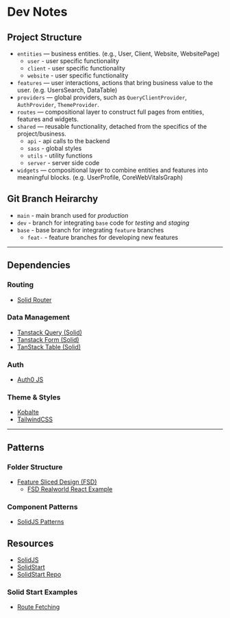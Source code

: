 # Dev Notes

## Project Structure

- `entities` — business entities. (e.g., User, Client, Website, WebsitePage)
  - `user` - user specific functionality
  - `client` - user specific functionality
  - `website` - user specific functionality
- `features` — user interactions, actions that bring business value to the user. (e.g. UsersSearch, DataTable)
- `providers` — global providers, such as `QueryClientProvider`, `AuthProvider`, `ThemeProvider`.
- `routes` — compositional layer to construct full pages from entities, features and widgets.
- `shared` — reusable functionality, detached from the specifics of the project/business.
  - `api` - api calls to the backend
  - `sass` - global styles
  - `utils` - utility functions
  - `server` - server side code
- `widgets` — compositional layer to combine entities and features into meaningful blocks. (e.g. UserProfile, CoreWebVitalsGraph)

## Git Branch Heirarchy

- `main` - main branch used for *production*
- `dev` - branch for integrating `base` code for *testing* and *staging*
- `base` - base branch for integrating `feature` branches
  - `feat-` - feature branches for developing new features

----

## Dependencies

### Routing

- [Solid Router](https://docs.solidjs.com/guides/how-to-guides/routing-in-solid/solid-router)

### Data Management

- [Tanstack Query (Solid)](https://tanstack.com/query/latest/docs/framework/solid/overview)
- [Tanstack Form (Solid)](https://tanstack.com/form/latest/docs/guides/basic-concepts)
- [TanStack Table (Solid)](https://tanstack.com/table/v8/docs/introduction)

### Auth

- [Auth0 JS](https://auth0.com/docs/libraries/auth0js)

### Theme & Styles

- [Kobalte](https://kobalte.dev/)
- [TailwindCSS](https://tailwindcss.com/)

----

## Patterns

### Folder Structure

- [Feature Sliced Design (FSD)](https://feature-sliced.design/docs/get-started/overview)
  - [FSD Realworld React Example](https://github.com/sldk-yuri/realworld-react-fsd/)

### Component Patterns

- [SolidJS Patterns](https://raqueebuddinaziz.com/blog/3-patterns-to-write-better-and-more-readable-solidjs-components)

## Resources

- [SolidJS](https://docs.solidjs.com/)
- [SolidStart](https://start.solidjs.com/)
- [SolidStart Repo](https://github.com/solidjs/solid-start/)

### Solid Start Examples

- [Route Fetching](https://github.com/solidjs/solid-start/blob/main/examples/hackernews/src/routes/%5B...stories%5D.tsx)
